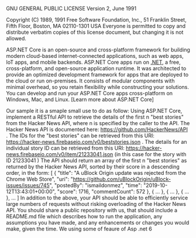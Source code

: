 GNU GENERAL PUBLIC LICENSE
 Version 2, June 1991

 Copyright (C) 1989, 1991 Free Software Foundation, Inc.,
 51 Franklin Street, Fifth Floor, Boston, MA 02110-1301 USA
 Everyone is permitted to copy and distribute verbatim copies
 of this license document, but changing it is not allowed.



ASP.NET Core is an open-source and cross-platform framework for building modern cloud-based internet-connected applications,
such as web apps, IoT apps, and mobile backends. ASP.NET Core apps run on
[.NET](https://dot.net), a free, cross-platform, 
and open-source application runtime. It was architected to provide an optimized development framework for apps that are
deployed to the cloud or run on-premises. It consists of modular components with minimal overhead, so you retain
flexibility while constructing your solutions. You can develop and run your ASP.NET Core apps cross-platform on Windows, 
Mac, and Linux. [Learn more about ASP.NET Core]




Our sample it is a smaple small use to do as follow:
Using ASP.NET Core, implement a RESTful API to retrieve the details of the first n "best stories" from the Hacker News API, where n is specified by the caller to the API.
The Hacker News API is documented here: https://github.com/HackerNews/API .
The IDs for the "best stories" can be retrieved from this URI: https://hacker-news.firebaseio.com/v0/beststories.json .
The details for an individual story ID can be retrieved from this URI: https://hacker-news.firebaseio.com/v0/item/21233041.json (in this case for the story with ID
21233041 )
The API should return an array of the first n "best stories" as returned by the Hacker News API, sorted by their score in a descending order, in the form:
[
{
"title": "A uBlock Origin update was rejected from the Chrome Web Store",
"uri": "https://github.com/uBlockOrigin/uBlock-issues/issues/745",
"postedBy": "ismaildonmez",
"time": "2019-10-12T13:43:01+00:00",
"score": 1716,
"commentCount": 572
},
{ ... },
{ ... },
{ ... },
...
]
In addition to the above, your API should be able to efficiently service large numbers of requests without risking overloading of the Hacker News API.
You should share a public repository with us, that should include a README.md file which describes how to run the application, any assumptions you have made, and
any enhancements or changes you would make, given the time.
We using some of feaure of Asp .net 6


